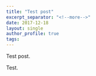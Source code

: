 ```yaml
---
title: "Test post"
excerpt_separator: "<!--more-->"
date: 2017-12-18
layout: single
author_profile: true
tags:
---
```


Test post.

<!--more-->

Test.





